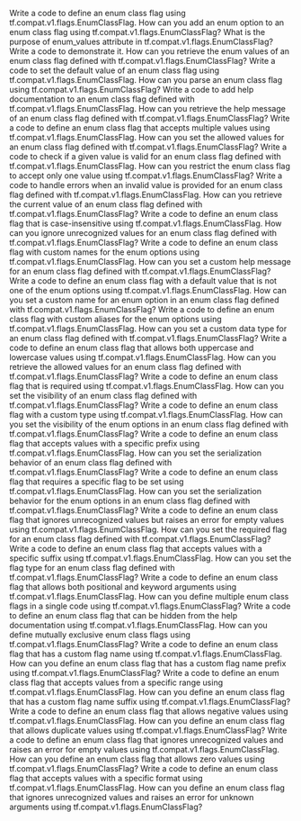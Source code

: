 Write a code to define an enum class flag using tf.compat.v1.flags.EnumClassFlag.
How can you add an enum option to an enum class flag using tf.compat.v1.flags.EnumClassFlag?
What is the purpose of enum_values attribute in tf.compat.v1.flags.EnumClassFlag? Write a code to demonstrate it.
How can you retrieve the enum values of an enum class flag defined with tf.compat.v1.flags.EnumClassFlag?
Write a code to set the default value of an enum class flag using tf.compat.v1.flags.EnumClassFlag.
How can you parse an enum class flag using tf.compat.v1.flags.EnumClassFlag?
Write a code to add help documentation to an enum class flag defined with tf.compat.v1.flags.EnumClassFlag.
How can you retrieve the help message of an enum class flag defined with tf.compat.v1.flags.EnumClassFlag?
Write a code to define an enum class flag that accepts multiple values using tf.compat.v1.flags.EnumClassFlag.
How can you set the allowed values for an enum class flag defined with tf.compat.v1.flags.EnumClassFlag?
Write a code to check if a given value is valid for an enum class flag defined with tf.compat.v1.flags.EnumClassFlag.
How can you restrict the enum class flag to accept only one value using tf.compat.v1.flags.EnumClassFlag?
Write a code to handle errors when an invalid value is provided for an enum class flag defined with tf.compat.v1.flags.EnumClassFlag.
How can you retrieve the current value of an enum class flag defined with tf.compat.v1.flags.EnumClassFlag?
Write a code to define an enum class flag that is case-insensitive using tf.compat.v1.flags.EnumClassFlag.
How can you ignore unrecognized values for an enum class flag defined with tf.compat.v1.flags.EnumClassFlag?
Write a code to define an enum class flag with custom names for the enum options using tf.compat.v1.flags.EnumClassFlag.
How can you set a custom help message for an enum class flag defined with tf.compat.v1.flags.EnumClassFlag?
Write a code to define an enum class flag with a default value that is not one of the enum options using tf.compat.v1.flags.EnumClassFlag.
How can you set a custom name for an enum option in an enum class flag defined with tf.compat.v1.flags.EnumClassFlag?
Write a code to define an enum class flag with custom aliases for the enum options using tf.compat.v1.flags.EnumClassFlag.
How can you set a custom data type for an enum class flag defined with tf.compat.v1.flags.EnumClassFlag?
Write a code to define an enum class flag that allows both uppercase and lowercase values using tf.compat.v1.flags.EnumClassFlag.
How can you retrieve the allowed values for an enum class flag defined with tf.compat.v1.flags.EnumClassFlag?
Write a code to define an enum class flag that is required using tf.compat.v1.flags.EnumClassFlag.
How can you set the visibility of an enum class flag defined with tf.compat.v1.flags.EnumClassFlag?
Write a code to define an enum class flag with a custom type using tf.compat.v1.flags.EnumClassFlag.
How can you set the visibility of the enum options in an enum class flag defined with tf.compat.v1.flags.EnumClassFlag?
Write a code to define an enum class flag that accepts values with a specific prefix using tf.compat.v1.flags.EnumClassFlag.
How can you set the serialization behavior of an enum class flag defined with tf.compat.v1.flags.EnumClassFlag?
Write a code to define an enum class flag that requires a specific flag to be set using tf.compat.v1.flags.EnumClassFlag.
How can you set the serialization behavior for the enum options in an enum class flag defined with tf.compat.v1.flags.EnumClassFlag?
Write a code to define an enum class flag that ignores unrecognized values but raises an error for empty values using tf.compat.v1.flags.EnumClassFlag.
How can you set the required flag for an enum class flag defined with tf.compat.v1.flags.EnumClassFlag?
Write a code to define an enum class flag that accepts values with a specific suffix using tf.compat.v1.flags.EnumClassFlag.
How can you set the flag type for an enum class flag defined with tf.compat.v1.flags.EnumClassFlag?
Write a code to define an enum class flag that allows both positional and keyword arguments using tf.compat.v1.flags.EnumClassFlag.
How can you define multiple enum class flags in a single code using tf.compat.v1.flags.EnumClassFlag?
Write a code to define an enum class flag that can be hidden from the help documentation using tf.compat.v1.flags.EnumClassFlag.
How can you define mutually exclusive enum class flags using tf.compat.v1.flags.EnumClassFlag?
Write a code to define an enum class flag that has a custom flag name using tf.compat.v1.flags.EnumClassFlag.
How can you define an enum class flag that has a custom flag name prefix using tf.compat.v1.flags.EnumClassFlag?
Write a code to define an enum class flag that accepts values from a specific range using tf.compat.v1.flags.EnumClassFlag.
How can you define an enum class flag that has a custom flag name suffix using tf.compat.v1.flags.EnumClassFlag?
Write a code to define an enum class flag that allows negative values using tf.compat.v1.flags.EnumClassFlag.
How can you define an enum class flag that allows duplicate values using tf.compat.v1.flags.EnumClassFlag?
Write a code to define an enum class flag that ignores unrecognized values and raises an error for empty values using tf.compat.v1.flags.EnumClassFlag.
How can you define an enum class flag that allows zero values using tf.compat.v1.flags.EnumClassFlag?
Write a code to define an enum class flag that accepts values with a specific format using tf.compat.v1.flags.EnumClassFlag.
How can you define an enum class flag that ignores unrecognized values and raises an error for unknown arguments using tf.compat.v1.flags.EnumClassFlag?